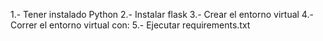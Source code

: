 1.- Tener instalado Python
2.- Instalar flask
3.- Crear el entorno virtual
4.- Correr el entorno virtual con:
5.- Ejecutar requirements.txt